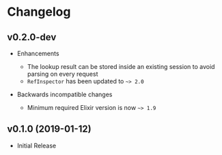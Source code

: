 # Changelog

## v0.2.0-dev

- Enhancements
    - The lookup result can be stored inside an existing session to avoid parsing on every request
    - `RefInspector` has been updated to `~> 2.0`

- Backwards incompatible changes
    - Minimum required Elixir version is now `~> 1.9`

## v0.1.0 (2019-01-12)

- Initial Release
